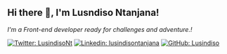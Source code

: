 <h2> Hi there 👋, I'm Lusndiso Ntanjana! </h2>
<p><em>I'm a Front-end developer ready for challenges and adventure.!</em></p>

[![Twitter: LusindisoNt](https://img.shields.io/twitter/follow/femikola23?style=social)](https://twitter.com/LusindisoNt)
[![Linkedin: lusindisontanjana](https://img.shields.io/badge/-femikola23-blue?style=flat-square&logo=hLinkedin&logoColor=white&link=https://www.linkedin.com/in/awoyemi-oluwafemi-484b52b5/)](https://www.linkedin.com/in/lusindisontanjana/)
[![GitHub: Lusindiso](https://img.shields.io/github/followers/phelian23?label=follow&style=social)](https://github.com/lusindiso)

<!--
**Lusindiso/Lusindiso** is a ✨ _special_ ✨ repository because its `README.md` (this file) appears on your GitHub profile.

Here are some ideas to get you started:

- 🔭 I’m currently working on ...
- 🌱 I’m currently learning ...
- 👯 I’m looking to collaborate on ...
- 🤔 I’m looking for help with ...
- 💬 Ask me about ...
- 📫 How to reach me: ...
- 😄 Pronouns: ...
- ⚡ Fun fact: ...
-->

